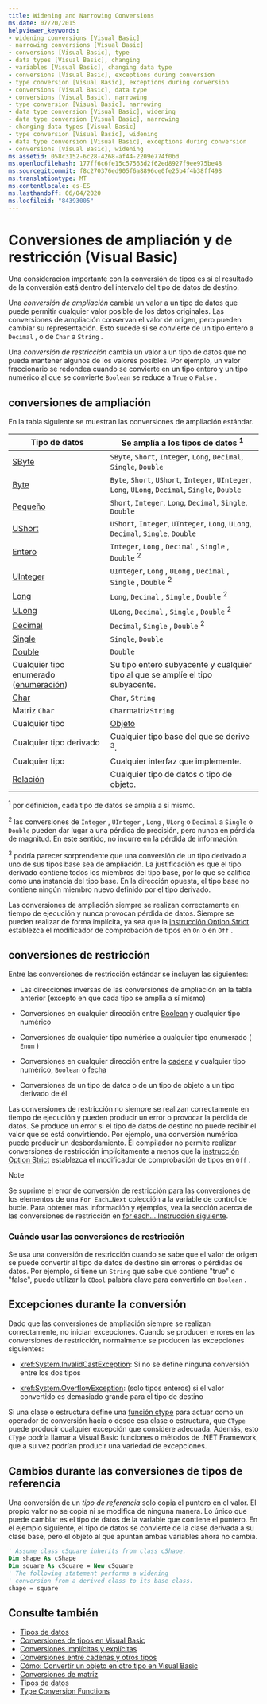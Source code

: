 ```yaml
---
title: Widening and Narrowing Conversions
ms.date: 07/20/2015
helpviewer_keywords:
- widening conversions [Visual Basic]
- narrowing conversions [Visual Basic]
- conversions [Visual Basic], type
- data types [Visual Basic], changing
- variables [Visual Basic], changing data type
- conversions [Visual Basic], exceptions during conversion
- type conversion [Visual Basic], exceptions during conversion
- conversions [Visual Basic], data type
- conversions [Visual Basic], narrowing
- type conversion [Visual Basic], narrowing
- data type conversion [Visual Basic], widening
- data type conversion [Visual Basic], narrowing
- changing data types [Visual Basic]
- type conversion [Visual Basic], widening
- data type conversion [Visual Basic], exceptions during conversion
- conversions [Visual Basic], widening
ms.assetid: 058c3152-6c28-4268-af44-2209e774f0bd
ms.openlocfilehash: 177ff6c6fe15c57563d2f62ed8927f9ee975be48
ms.sourcegitcommit: f8c270376ed905f6a8896ce0fe25b4f4b38ff498
ms.translationtype: MT
ms.contentlocale: es-ES
ms.lasthandoff: 06/04/2020
ms.locfileid: "84393005"
---
```

# <a name="widening-and-narrowing-conversions-visual-basic"></a>Conversiones de ampliación y de restricción (Visual Basic)
Una consideración importante con la conversión de tipos es si el resultado de la conversión está dentro del intervalo del tipo de datos de destino.  
  
 Una *conversión de ampliación* cambia un valor a un tipo de datos que puede permitir cualquier valor posible de los datos originales.  Las conversiones de ampliación conservan el valor de origen, pero pueden cambiar su representación. Esto sucede si se convierte de un tipo entero a `Decimal` , o de `Char` a `String` .  
  
 Una *conversión de restricción* cambia un valor a un tipo de datos que no pueda mantener algunos de los valores posibles. Por ejemplo, un valor fraccionario se redondea cuando se convierte en un tipo entero y un tipo numérico al que se convierte `Boolean` se reduce a `True` o `False` .  
  
## <a name="widening-conversions"></a>conversiones de ampliación  
 En la tabla siguiente se muestran las conversiones de ampliación estándar.  
  
|Tipo de datos|Se amplía a los tipos de datos <sup>1</sup>|  
|---|---|  
|[SByte](../../../language-reference/data-types/sbyte-data-type.md)|`SByte`, `Short`, `Integer`, `Long`, `Decimal`, `Single`, `Double`|  
|[Byte](../../../language-reference/data-types/byte-data-type.md)|`Byte`, `Short`, `UShort`, `Integer`, `UInteger`, `Long`, `ULong`, `Decimal`, `Single`, `Double`|  
|[Pequeño](../../../language-reference/data-types/short-data-type.md)|`Short`, `Integer`, `Long`, `Decimal`, `Single`, `Double`|  
|[UShort](../../../language-reference/data-types/ushort-data-type.md)|`UShort`, `Integer`, `UInteger`, `Long`, `ULong`, `Decimal`, `Single`, `Double`|  
|[Entero](../../../language-reference/data-types/integer-data-type.md)|`Integer`, `Long` , `Decimal` , `Single` , `Double` <sup>2</sup>|  
|[UInteger](../../../language-reference/data-types/uinteger-data-type.md)|`UInteger`, `Long` , `ULong` , `Decimal` , `Single` , `Double` <sup>2</sup>|  
|[Long](../../../language-reference/data-types/long-data-type.md)|`Long`, `Decimal` , `Single` , `Double` <sup>2</sup>|  
|[ULong](../../../language-reference/data-types/ulong-data-type.md)|`ULong`, `Decimal` , `Single` , `Double` <sup>2</sup>|  
|[Decimal](../../../language-reference/data-types/decimal-data-type.md)|`Decimal`, `Single` , `Double` <sup>2</sup>|  
|[Single](../../../language-reference/data-types/single-data-type.md)|`Single`, `Double`|  
|[Double](../../../language-reference/data-types/double-data-type.md)|`Double`|  
|Cualquier tipo enumerado ([enumeración](../../../language-reference/statements/enum-statement.md))|Su tipo entero subyacente y cualquier tipo al que se amplíe el tipo subyacente.|  
|[Char](../../../language-reference/data-types/char-data-type.md)|`Char`, `String`|  
|Matriz `Char`|`Char`matriz`String`|  
|Cualquier tipo|[Objeto](../../../language-reference/data-types/object-data-type.md)|  
|Cualquier tipo derivado|Cualquier tipo base del que se derive <sup>3</sup>.|  
|Cualquier tipo|Cualquier interfaz que implemente.|  
|[Relación](../../../language-reference/nothing.md)|Cualquier tipo de datos o tipo de objeto.|  
  
 <sup>1</sup> por definición, cada tipo de datos se amplía a sí mismo.  
  
 <sup>2</sup> las conversiones de `Integer` , `UInteger` , `Long` , `ULong` o `Decimal` a `Single` o `Double` pueden dar lugar a una pérdida de precisión, pero nunca en pérdida de magnitud. En este sentido, no incurre en la pérdida de información.  
  
 <sup>3</sup> podría parecer sorprendente que una conversión de un tipo derivado a uno de sus tipos base sea de ampliación. La justificación es que el tipo derivado contiene todos los miembros del tipo base, por lo que se califica como una instancia del tipo base. En la dirección opuesta, el tipo base no contiene ningún miembro nuevo definido por el tipo derivado.  
  
 Las conversiones de ampliación siempre se realizan correctamente en tiempo de ejecución y nunca provocan pérdida de datos. Siempre se pueden realizar de forma implícita, ya sea que la [instrucción Option Strict](../../../language-reference/statements/option-strict-statement.md) establezca el modificador de comprobación de tipos en `On` o en `Off` .  
  
## <a name="narrowing-conversions"></a>conversiones de restricción  
 Entre las conversiones de restricción estándar se incluyen las siguientes:  
  
- Las direcciones inversas de las conversiones de ampliación en la tabla anterior (excepto en que cada tipo se amplía a sí mismo)  
  
- Conversiones en cualquier dirección entre [Boolean](../../../language-reference/data-types/boolean-data-type.md) y cualquier tipo numérico  
  
- Conversiones de cualquier tipo numérico a cualquier tipo enumerado ( `Enum` )  
  
- Conversiones en cualquier dirección entre la [cadena](../../../language-reference/data-types/string-data-type.md) y cualquier tipo numérico, `Boolean` o [fecha](../../../language-reference/data-types/date-data-type.md)  
  
- Conversiones de un tipo de datos o de un tipo de objeto a un tipo derivado de él  
  
 Las conversiones de restricción no siempre se realizan correctamente en tiempo de ejecución y pueden producir un error o provocar la pérdida de datos. Se produce un error si el tipo de datos de destino no puede recibir el valor que se está convirtiendo. Por ejemplo, una conversión numérica puede producir un desbordamiento. El compilador no permite realizar conversiones de restricción implícitamente a menos que la [instrucción Option Strict](../../../language-reference/statements/option-strict-statement.md) establezca el modificador de comprobación de tipos en `Off` .  
  
> [!NOTE]
> Se suprime el error de conversión de restricción para las conversiones de los elementos de una `For Each…Next` colección a la variable de control de bucle. Para obtener más información y ejemplos, vea la sección acerca de las conversiones de restricción en [for each... Instrucción siguiente](../../../language-reference/statements/for-each-next-statement.md).  
  
### <a name="when-to-use-narrowing-conversions"></a>Cuándo usar las conversiones de restricción  
 Se usa una conversión de restricción cuando se sabe que el valor de origen se puede convertir al tipo de datos de destino sin errores o pérdidas de datos. Por ejemplo, si tiene un `String` que sabe que contiene "true" o "false", puede utilizar la `CBool` palabra clave para convertirlo en `Boolean` .  
  
## <a name="exceptions-during-conversion"></a>Excepciones durante la conversión  
 Dado que las conversiones de ampliación siempre se realizan correctamente, no inician excepciones. Cuando se producen errores en las conversiones de restricción, normalmente se producen las excepciones siguientes:  
  
- <xref:System.InvalidCastException>: Si no se define ninguna conversión entre los dos tipos  
  
- <xref:System.OverflowException>: (solo tipos enteros) si el valor convertido es demasiado grande para el tipo de destino  
  
 Si una clase o estructura define una [función ctype](../../../language-reference/functions/ctype-function.md) para actuar como un operador de conversión hacia o desde esa clase o estructura, que `CType` puede producir cualquier excepción que considere adecuada. Además, esto `CType` podría llamar a Visual Basic funciones o métodos de .NET Framework, que a su vez podrían producir una variedad de excepciones.  
  
## <a name="changes-during-reference-type-conversions"></a>Cambios durante las conversiones de tipos de referencia  
 Una conversión de un *tipo de referencia* solo copia el puntero en el valor. El propio valor no se copia ni se modifica de ninguna manera. Lo único que puede cambiar es el tipo de datos de la variable que contiene el puntero. En el ejemplo siguiente, el tipo de datos se convierte de la clase derivada a su clase base, pero el objeto al que apuntan ambas variables ahora no cambia.  
  
```vb  
' Assume class cSquare inherits from class cShape.  
Dim shape As cShape  
Dim square As cSquare = New cSquare  
' The following statement performs a widening  
' conversion from a derived class to its base class.  
shape = square  
```  
  
## <a name="see-also"></a>Consulte también

- [Tipos de datos](index.md)
- [Conversiones de tipos en Visual Basic](type-conversions.md)
- [Conversiones implícitas y explícitas](implicit-and-explicit-conversions.md)
- [Conversiones entre cadenas y otros tipos](conversions-between-strings-and-other-types.md)
- [Cómo: Convertir un objeto en otro tipo en Visual Basic](how-to-convert-an-object-to-another-type.md)
- [Conversiones de matriz](array-conversions.md)
- [Tipos de datos](../../../language-reference/data-types/index.md)
- [Type Conversion Functions](../../../language-reference/functions/type-conversion-functions.md)

